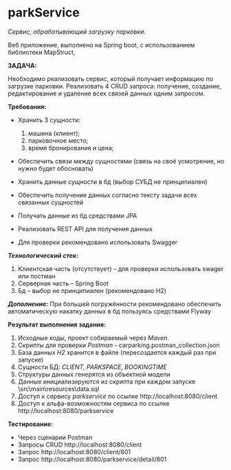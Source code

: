 # parkService
*Сервис, обрабатывающий загрузку парковки.*

Веб приложение, выполнено на Spring boot, с использованием библиотеки MapStruct,

**ЗАДАЧА:**

Необходимо реализовать сервис, который получает информацию по загрузке парковки. Реализовать 4 CRUD запроса: получение, создание, редактирование и удаление всех связей данных одним запросом.

**Требования:**

* Хранить 3 сущности:

	1) машина (клиент); 
	2) парковочное место; 
	3) время бронирования и цена;
* Обеспечить связи между сущностями (связь на своё усмотрение, но нужно будет обосновать)
* Хранить данные сущности в бд (выбор СУБД не принципиален)
* Обеспечить получение данных согласно тексту задачи всех связанных сущностей
* Получать данные из бд средствами JPA
* Реализовать REST API для получения данных
* Для проверки рекомендовано использовать Swagger

***Технологический стек:***
1) Клиентская часть (отсутствует) – для проверки использовать swager или постман
2) Серверная часть – Spring Boot
3) Бд – выбор не принципиален (рекомендовано H2)

***Дополнение:***
При большей погружённости рекомендовано обеспечить автоматическую накатку данных в бд пользуясь средствами Flyway


**Результат выполнения задания:**
1) Исходные коды, проект собираемый через *Maven*.
2) Скрипты для проверки *Postman* - carparking.postman_collection.json
3) База данных *H2* хранится в файле (пересоздается каждый раз при запуске)
4) Сущности БД: *CLIENT, PARKSPACE, BOOKINGTIME*
5) Структуры данных генерятся из объектной модели
6) Данные инициализируются из скрипта при каждом запуске \src\main\resources\data.sql
7) Доступ к сервису *parkservice* по ссылке http://localhost:8080/client
7) Доступ к альфа-возможностям сервиса по ссылке http://localhost:8080/parkservice


**Тестирование:**
* Через сценарии Postman
* Запросы CRUD  http://localhost:8080/client
* Запрос  http://localhost:8080/client/801
* Запрос  http://localhost:8080/parkservice/detail/801